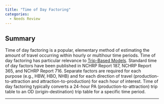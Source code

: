 ```yaml
---
title: "Time of Day Factoring"
categories:
  - Needs Review
---
```


Summary
-------

Time of day factoring is a popular, elementary method of estimating the amount of travel occurring within hourly or multihour time periods. Time of day factoring has particular relevance to [Trip-Based Models](Trip-Based_Models). Standard time of day factors have been published in NCHRP Report 187, NCHRP Report 365, and NCHRP Report 716. Separate factors are required for each purpose (e.g., HBW, HBO, NHB) and for each direction of travel (production-to-attraction and attraction-to-production) for each hour of interest. Time of day factoring typically converts a 24-hour PA (production-to-attraction) trip table to an OD (origin-destination) trip table for a specific time period.

------------------------------------------------------------------------

